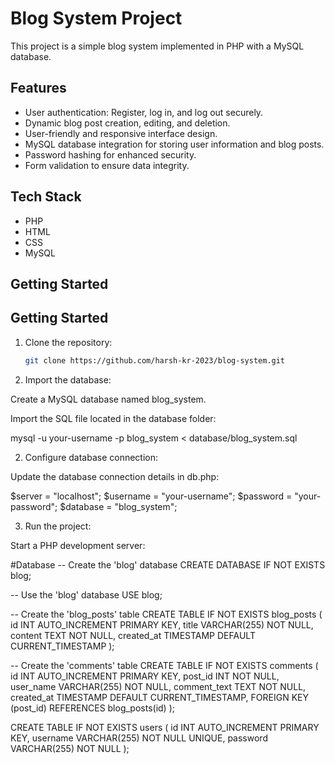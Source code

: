 # Blog System Project

This project is a simple blog system implemented in PHP with a MySQL database.

## Features

- User authentication: Register, log in, and log out securely.
- Dynamic blog post creation, editing, and deletion.
- User-friendly and responsive interface design.
- MySQL database integration for storing user information and blog posts.
- Password hashing for enhanced security.
- Form validation to ensure data integrity.

## Tech Stack

- PHP
- HTML
- CSS
- MySQL

## Getting Started

## Getting Started

1. Clone the repository:

   ```bash
   git clone https://github.com/harsh-kr-2023/blog-system.git
   
1. Import the database:

Create a MySQL database named blog_system.

Import the SQL file located in the database folder:

mysql -u your-username -p blog_system < database/blog_system.sql

2. Configure database connection:

Update the database connection details in db.php:

$server = "localhost";
$username = "your-username";
$password = "your-password";
$database = "blog_system";

3. Run the project:

Start a PHP development server:

#Database
-- Create the 'blog' database
CREATE DATABASE IF NOT EXISTS blog;

-- Use the 'blog' database
USE blog;

-- Create the 'blog_posts' table
CREATE TABLE IF NOT EXISTS blog_posts (
    id INT AUTO_INCREMENT PRIMARY KEY,
    title VARCHAR(255) NOT NULL,
    content TEXT NOT NULL,
    created_at TIMESTAMP DEFAULT CURRENT_TIMESTAMP
);

-- Create the 'comments' table
CREATE TABLE IF NOT EXISTS comments (
    id INT AUTO_INCREMENT PRIMARY KEY,
    post_id INT NOT NULL,
    user_name VARCHAR(255) NOT NULL,
    comment_text TEXT NOT NULL,
    created_at TIMESTAMP DEFAULT CURRENT_TIMESTAMP,
    FOREIGN KEY (post_id) REFERENCES blog_posts(id)
);

CREATE TABLE IF NOT EXISTS users (
    id INT AUTO_INCREMENT PRIMARY KEY,
    username VARCHAR(255) NOT NULL UNIQUE,
    password VARCHAR(255) NOT NULL
);

